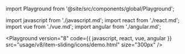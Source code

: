 import Playground from '@site/src/components/global/Playground';

import javascript from './javascript.md';
import react from './react.md';
import vue from './vue.md';
import angular from './angular.md';

<Playground
  version="8"
  code={{ javascript, react, vue, angular }}
  src="usage/v8/item-sliding/icons/demo.html"
  size="300px"
/>
